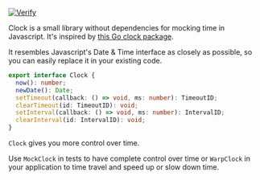 [![Verify](https://github.com/Nivani/clock/actions/workflows/verify.yml/badge.svg)](https://github.com/Nivani/clock/actions/workflows/verify.yml)

Clock is a small library without dependencies for mocking time in Javascript. It's inspired by [this Go clock package](https://pkg.go.dev/github.com/facebookgo/clock).

It resembles Javascript's Date & Time interface as closely as possible, so you can easily replace it in your existing code. 

```Typescript
export interface Clock {
  now(): number;
  newDate(): Date;
  setTimeout(callback: () => void, ms: number): TimeoutID;
  clearTimeout(id: TimeoutID): void;
  setInterval(callback: () => void, ms: number): IntervalID;
  clearInterval(id: IntervalID): void;
}
```

`Clock` gives you more control over time.

Use `MockClock` in tests to have complete control over time or `WarpClock` in your application to time travel and speed up or slow down time.
